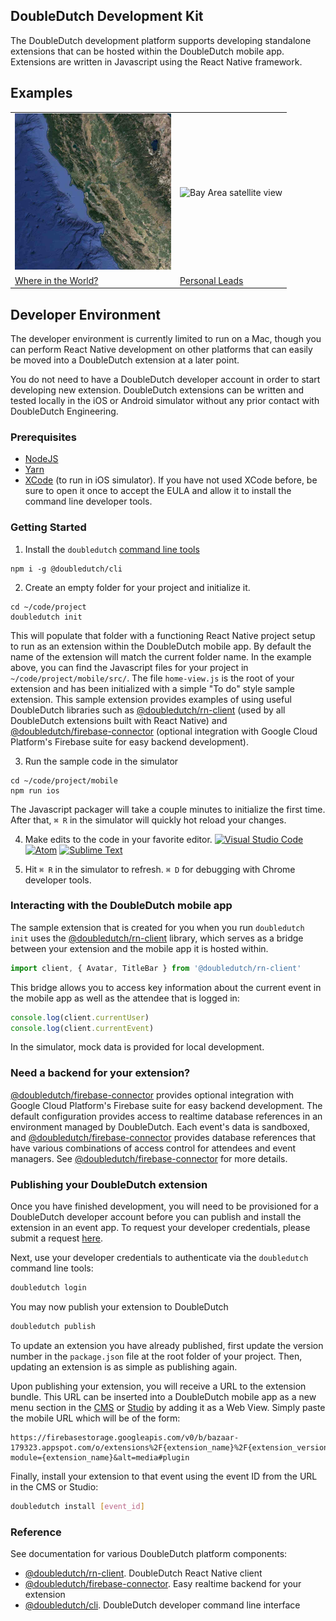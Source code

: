 ## DoubleDutch Development Kit

The DoubleDutch development platform supports developing standalone extensions that can be hosted
within the DoubleDutch mobile app. Extensions are written in Javascript using the React Native framework.

## Examples

<table style="border:none;">
<tr>
  <td><img src="https://github.com/AdamLiechty/where-in-the-world/raw/master/samples/bay.jpg" width="250px" alt="Bay Area satellite view" /></td>
  <td><img src="https://github.com/doubledutch/personal-leads/raw/master/personal-leads.png" width="250px" alt="Bay Area satellite view" /></td>
</tr>
<tr>
  <td><a href="https://github.com/AdamLiechty/where-in-the-world">Where in the World?</a></td>
  <td><a href="https://github.com/doubledutch/personal-leads">Personal Leads</a></td>
</tr></table>

## Developer Environment

The developer environment is currently limited to run on a Mac, though you can perform React Native
development on other platforms that can easily be moved into a DoubleDutch extension at a later point.

You do not need to have a DoubleDutch developer account in order to start developing new extension.
DoubleDutch extensions can be written and tested locally in the iOS or Android simulator without any
prior contact with DoubleDutch Engineering.

### Prerequisites

- [NodeJS]
- [Yarn]
- [XCode] (to run in iOS simulator). If you have not used XCode before, be sure to open it once to
  accept the EULA and allow it to install the command line developer tools.

### Getting Started

1. Install the `doubledutch` [command line tools][@doubledutch/cli]

```
npm i -g @doubledutch/cli
```

2. Create an empty folder for your project and initialize it.

```
cd ~/code/project
doubledutch init
```

This will populate that folder with a functioning React Native project setup to run as an extension
within the DoubleDutch mobile app. By default the name of the extension will match the current folder
name. In the example above, you can find the Javascript files for your project in
`~/code/project/mobile/src/`. The file `home-view.js` is the root of your extension and has been
initialized with a simple "To do" style sample extension. This sample extension provides examples of
using useful DoubleDutch libraries such as [@doubledutch/rn-client] (used by all DoubleDutch extensions
built with React Native) and [@doubledutch/firebase-connector] (optional integration with Google Cloud
Platform's Firebase suite for easy backend development).

3. Run the sample code in the simulator

```
cd ~/code/project/mobile
npm run ios
```

The Javascript packager will take a couple minutes to initialize the first time. After that, `⌘ R` in the
simulator will quickly hot reload your changes.

4. Make edits to the code in your favorite editor.
   <a href="https://code.visualstudio.com/"><img alt="Visual Studio Code" src="https://code.visualstudio.com/favicon.ico" height="20" width="20" /></a>
   <a href="https://atom.io/"><img alt="Atom" src="https://atom.io/favicon.ico" height="20" width="20" /></a>
   <a href="https://www.sublimetext.com/"><img alt="Sublime Text" src="https://www.sublimetext.com/favicon.ico" height="20" width="20" /></a>
   
5. Hit `⌘ R` in the simulator to refresh.  `⌘ D` for debugging with Chrome developer tools.

### Interacting with the DoubleDutch mobile app

The sample extension that is created for you when you run `doubledutch init` uses the [@doubledutch/rn-client]
library, which serves as a bridge between your extension and the mobile app it is hosted within.

```javascript
import client, { Avatar, TitleBar } from '@doubledutch/rn-client'
```

This bridge allows you to access key information about the current event in the mobile app as well as the
attendee that is logged in:

```javascript
console.log(client.currentUser)
console.log(client.currentEvent)
```

In the simulator, mock data is provided for local development.

### Need a backend for your extension?

[@doubledutch/firebase-connector] provides optional integration with Google Cloud Platform's Firebase suite
for easy backend development. The default configuration provides access to realtime database references
in an environment managed by DoubleDutch. Each event's data is sandboxed, and [@doubledutch/firebase-connector]
provides database references that have various combinations of access control for attendees and event managers.
See [@doubledutch/firebase-connector] for more details.

### Publishing your DoubleDutch extension

Once you have finished development, you will need to be provisioned for a DoubleDutch developer account
before you can publish and install the extension in an event app. To request your developer credentials,
please submit a request [here](https://customersupport.doubledutch.me/hc/en-us/requests/new).

Next, use your developer credentials to authenticate via the `doubledutch` command line tools:

```bash
doubledutch login
```

You may now publish your extension to DoubleDutch

```bash
doubledutch publish
```

To update an extension you have already published, first update the version number in the `package.json`
file at the root folder of your project. Then, updating an extension is as simple as publishing again.

Upon publishing your extension, you will receive a URL to the extension bundle. This URL can be inserted
into a DoubleDutch mobile app as a new menu section in the [CMS](https://cms.doubledutch.me) or
[Studio](https://studio.doubledutch.me) by adding it as a Web View. Simply paste the mobile URL which will
be of the form:

```
https://firebasestorage.googleapis.com/v0/b/bazaar-179323.appspot.com/o/extensions%2F{extension_name}%2F{extension_version}%2Fmobile%2Findex.__platform__.0.46.4.manifest.bundle?module={extension_name}&alt=media#plugin
```

Finally, install your extension to that event using the event ID from the URL in the CMS or Studio:

```bash
doubledutch install [event_id]
```


### Reference

See documentation for various DoubleDutch platform components:

- [@doubledutch/rn-client].  DoubleDutch React Native client
- [@doubledutch/firebase-connector].  Easy realtime backend for your extension
- [@doubledutch/cli].  DoubleDutch developer command line interface

[@doubledutch/rn-client]: https://www.npmjs.com/package/@doubledutch/rn-client
[@doubledutch/firebase-connector]: https://www.npmjs.com/package/@doubledutch/firebase-connector
[@doubledutch/cli]: https://www.npmjs.com/package/@doubledutch/cli
[NodeJS]: https://nodejs.org
[Yarn]: https://yarnpkg.com/en/docs/install
[XCode]: https://developer.apple.com/xcode/
